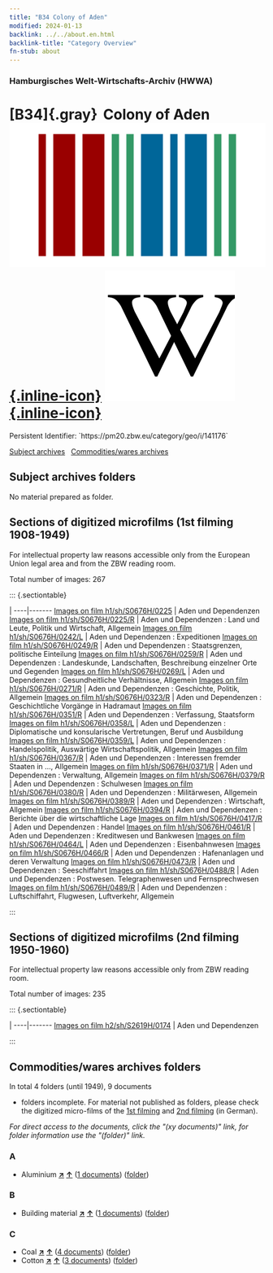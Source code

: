 ```yaml
---
title: "B34 Colony of Aden"
modified: 2024-01-13
backlink: ../../about.en.html
backlink-title: "Category Overview"
fn-stub: about
---
```


### Hamburgisches Welt-Wirtschafts-Archiv (HWWA)

# [B34]{.gray}&#8201; Colony of Aden &#160; [![Wikidata](/images/Wikidata-logo.svg "Wikidata"){.inline-icon}](http://www.wikidata.org/entity/Q49910) [![Wikipedia](/images/Wikipedia-W.svg "Wikipedia"){.inline-icon}](https://en.wikipedia.org/wiki/Aden_Colony)

<div class="hint">Persistent Identifier: `https://pm20.zbw.eu/category/geo/i/141176`</div>





[Subject archives](#subject-archives-folders) &#160; [Commodities/wares archives](#commoditieswares-archives-folders)




## Subject archives folders








No material prepared as folder.



<a id="filmsections" />

## Sections of digitized microfilms (1st filming 1908-1949)

<p>For intellectual property law reasons accessible only from the European Union legal area and from the ZBW reading room.</p>



<p>Total number of images: 267</p>




::: {.sectiontable}

 | 
----|-------
<a class="btn" href="https://pm20.zbw.eu/film/h1/sh/S0676H/0225" rel="nofollow">Images on film h1/sh/S0676H/0225</a> | Aden und Dependenzen
<a class="btn" href="https://pm20.zbw.eu/film/h1/sh/S0676H/0225/R" rel="nofollow">Images on film h1/sh/S0676H/0225/R</a> | Aden und Dependenzen : Land und Leute, Politik und Wirtschaft, Allgemein
<a class="btn" href="https://pm20.zbw.eu/film/h1/sh/S0676H/0242/L" rel="nofollow">Images on film h1/sh/S0676H/0242/L</a> | Aden und Dependenzen : Expeditionen
<a class="btn" href="https://pm20.zbw.eu/film/h1/sh/S0676H/0249/R" rel="nofollow">Images on film h1/sh/S0676H/0249/R</a> | Aden und Dependenzen : Staatsgrenzen, politische Einteilung
<a class="btn" href="https://pm20.zbw.eu/film/h1/sh/S0676H/0259/R" rel="nofollow">Images on film h1/sh/S0676H/0259/R</a> | Aden und Dependenzen : Landeskunde, Landschaften, Beschreibung einzelner Orte und Gegenden
<a class="btn" href="https://pm20.zbw.eu/film/h1/sh/S0676H/0269/L" rel="nofollow">Images on film h1/sh/S0676H/0269/L</a> | Aden und Dependenzen : Gesundheitliche Verhältnisse, Allgemein
<a class="btn" href="https://pm20.zbw.eu/film/h1/sh/S0676H/0271/R" rel="nofollow">Images on film h1/sh/S0676H/0271/R</a> | Aden und Dependenzen : Geschichte, Politik, Allgemein
<a class="btn" href="https://pm20.zbw.eu/film/h1/sh/S0676H/0323/R" rel="nofollow">Images on film h1/sh/S0676H/0323/R</a> | Aden und Dependenzen : Geschichtliche Vorgänge in Hadramaut
<a class="btn" href="https://pm20.zbw.eu/film/h1/sh/S0676H/0351/R" rel="nofollow">Images on film h1/sh/S0676H/0351/R</a> | Aden und Dependenzen : Verfassung, Staatsform
<a class="btn" href="https://pm20.zbw.eu/film/h1/sh/S0676H/0358/L" rel="nofollow">Images on film h1/sh/S0676H/0358/L</a> | Aden und Dependenzen : Diplomatische und konsularische Vertretungen, Beruf und Ausbildung
<a class="btn" href="https://pm20.zbw.eu/film/h1/sh/S0676H/0359/L" rel="nofollow">Images on film h1/sh/S0676H/0359/L</a> | Aden und Dependenzen : Handelspolitik, Auswärtige Wirtschaftspolitik, Allgemein
<a class="btn" href="https://pm20.zbw.eu/film/h1/sh/S0676H/0367/R" rel="nofollow">Images on film h1/sh/S0676H/0367/R</a> | Aden und Dependenzen : Interessen fremder Staaten in ..., Allgemein
<a class="btn" href="https://pm20.zbw.eu/film/h1/sh/S0676H/0371/R" rel="nofollow">Images on film h1/sh/S0676H/0371/R</a> | Aden und Dependenzen : Verwaltung, Allgemein
<a class="btn" href="https://pm20.zbw.eu/film/h1/sh/S0676H/0379/R" rel="nofollow">Images on film h1/sh/S0676H/0379/R</a> | Aden und Dependenzen : Schulwesen
<a class="btn" href="https://pm20.zbw.eu/film/h1/sh/S0676H/0380/R" rel="nofollow">Images on film h1/sh/S0676H/0380/R</a> | Aden und Dependenzen : Militärwesen, Allgemein
<a class="btn" href="https://pm20.zbw.eu/film/h1/sh/S0676H/0389/R" rel="nofollow">Images on film h1/sh/S0676H/0389/R</a> | Aden und Dependenzen : Wirtschaft, Allgemein
<a class="btn" href="https://pm20.zbw.eu/film/h1/sh/S0676H/0394/R" rel="nofollow">Images on film h1/sh/S0676H/0394/R</a> | Aden und Dependenzen : Berichte über die wirtschaftliche Lage
<a class="btn" href="https://pm20.zbw.eu/film/h1/sh/S0676H/0417/R" rel="nofollow">Images on film h1/sh/S0676H/0417/R</a> | Aden und Dependenzen : Handel
<a class="btn" href="https://pm20.zbw.eu/film/h1/sh/S0676H/0461/R" rel="nofollow">Images on film h1/sh/S0676H/0461/R</a> | Aden und Dependenzen : Kreditwesen und Bankwesen
<a class="btn" href="https://pm20.zbw.eu/film/h1/sh/S0676H/0464/L" rel="nofollow">Images on film h1/sh/S0676H/0464/L</a> | Aden und Dependenzen : Eisenbahnwesen
<a class="btn" href="https://pm20.zbw.eu/film/h1/sh/S0676H/0466/R" rel="nofollow">Images on film h1/sh/S0676H/0466/R</a> | Aden und Dependenzen : Hafenanlagen und deren Verwaltung
<a class="btn" href="https://pm20.zbw.eu/film/h1/sh/S0676H/0473/R" rel="nofollow">Images on film h1/sh/S0676H/0473/R</a> | Aden und Dependenzen : Seeschiffahrt
<a class="btn" href="https://pm20.zbw.eu/film/h1/sh/S0676H/0488/R" rel="nofollow">Images on film h1/sh/S0676H/0488/R</a> | Aden und Dependenzen : Postwesen. Telegraphenwesen und Fernsprechwesen
<a class="btn" href="https://pm20.zbw.eu/film/h1/sh/S0676H/0489/R" rel="nofollow">Images on film h1/sh/S0676H/0489/R</a> | Aden und Dependenzen : Luftschiffahrt, Flugwesen, Luftverkehr, Allgemein


:::




## Sections of digitized microfilms (2nd filming 1950-1960)

<p>For intellectual property law reasons accessible only from ZBW reading room.</p>



<p>Total number of images: 235</p>




::: {.sectiontable}

 | 
----|-------
<a class="btn" href="https://pm20.zbw.eu/film/h2/sh/S2619H/0174" rel="nofollow">Images on film h2/sh/S2619H/0174</a> | Aden und Dependenzen


:::














## Commodities/wares archives folders











In total 4 folders (until 1949), 9 documents
- folders incomplete.  For material not published as folders, please check the
digitized micro-films of the [1st filming](/film/h1_wa.de.html) and [2nd
filming](/film/h2_wa.de.html) (in German).

_For direct access to the documents, click the "(xy documents)" link, for folder information use the "(folder)" link._



### A

- Aluminium [**&nearr;**](../../../ware/i/141969/about.en.html "Aluminium (xXX all over the world)") [**&uarr;**](../../../ware/about.en.html#PID07.01-Lm01 "Ware category system") (<a href="https://pm20.zbw.eu/iiifview/folder/wa/141969,141176" title="about: Aluminium : Colony of Aden" target="_blank">1 documents</a>) ([folder](../../../../folder/wa/1419xx/141969/1411xx/141176/about.en.html))

### B

- Building material [**&nearr;**](../../../ware/i/142086/about.en.html "Building material (xXX all over the world)") [**&uarr;**](../../../ware/about.en.html#PID22-Bs "Ware category system") (<a href="https://pm20.zbw.eu/iiifview/folder/wa/142086,141176" title="about: Building material : Colony of Aden" target="_blank">1 documents</a>) ([folder](../../../../folder/wa/1420xx/142086/1411xx/141176/about.en.html))

### C

- Coal [**&nearr;**](../../../ware/i/143120/about.en.html "Coal (xXX all over the world)") [**&uarr;**](../../../ware/about.en.html#PRB02.01 "Ware category system") (<a href="https://pm20.zbw.eu/iiifview/folder/wa/143120,141176" title="about: Coal : Colony of Aden" target="_blank">4 documents</a>) ([folder](../../../../folder/wa/1431xx/143120/1411xx/141176/about.en.html))
- Cotton [**&nearr;**](../../../ware/i/142089/about.en.html "Cotton (xXX all over the world)") [**&uarr;**](../../../ware/about.en.html#PLW04-Bw "Ware category system") (<a href="https://pm20.zbw.eu/iiifview/folder/wa/142089,141176" title="about: Cotton : Colony of Aden" target="_blank">3 documents</a>) ([folder](../../../../folder/wa/1420xx/142089/1411xx/141176/about.en.html))




